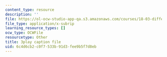 ```yaml
---
content_type: resource
description: ''
file: https://ol-ocw-studio-app-qa.s3.amazonaws.com/courses/18-03-differential-equations-spring-2010/6c4d6cb2c0f7533b91d3fee9b5f7d8eb_3ejfkMHr_DE.vtt
file_type: application/x-subrip
learning_resource_types: []
ocw_type: OCWFile
resourcetype: Other
title: 3play caption file
uid: 6c4d6cb2-c0f7-533b-91d3-fee9b5f7d8eb
---
```

